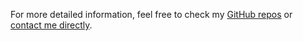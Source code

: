 For more detailed information, feel free to check my [GitHub repos](https://github.com/HughMcDougall/) or [contact me directly](hughmcdougallemail@gmail.com).